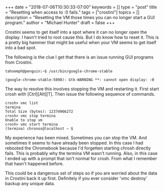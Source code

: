 +++
date = "2018-07-06T10:30:33-07:00"
keywords = []
type = "post"
title = "Resetting when access to :0 fails."
tags = ["crostini"]
topics = []
description = "Resetting the VM those times you can no longer start a GUI program."
author = "Michael Hunter"
draft = false
+++

Crostini seems to get itself into a spot where it can no longer open the display.
I havn't tried to root cause this.  But I do know how to reset it.  This is a
pretty big hammer that might be useful when your VM seems to get itself into
a bad spot.

The following is the clue I get that there is an issue running GUI programs from Crostini.

```console
tahoemph@penguin:~$ /usr/bin/google-chrome-stable

(google-chrome-stable:5098): Gtk-WARNING **: cannot open display: :0
```

The way to resolve this involves stopping the VM and restarting it.
First start crosh with [Ctrl][Alt][T].  Then issue the following
sequence of commands.

```console
crosh> vmc list
termina
Total Size (bytes): 12374966272
crosh> vmc stop termina
Unable to stop vm
crosh> vmc start termina
(termina) chronos@localhost ~ $ 
```

My experience has been mixed.  Sometimes you can stop the VM.  And sometimes it
seems to have already been stopped.  In this case I had rebooted the Chromebook
because I'd forgetten starting chrosh directly fails.  This is probably why the
termina VM wasn't running.
Also, in this case I ended up with a prompt that
isn't normal for crosh.  From what I remember that hasn't happened before.

This could be a dangerous set of steps so if you are worried about the data in Crostini
back it up first.  Definitely if you ever consider 'vmc destroy' backup any unique data.
